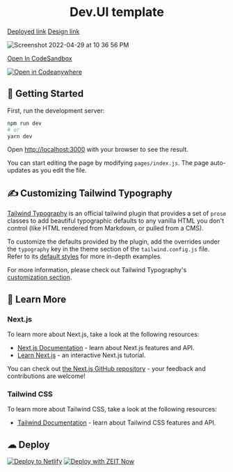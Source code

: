 <h1 align="center">
  Dev.UI template 
</h1>

[Deployed link](https://agency-landing-page.pages.dev/) [Design link](https://www.figma.com/community/file/1062212722411378598/Agency-Free-Loading-Page)

![Screenshot 2022-04-29 at 10 36 56 PM](https://user-images.githubusercontent.com/62591080/166060372-207a967f-d8e4-4fb9-9bd5-04b3c92f2f1b.jpg)

[Open In CodeSandbox](https://githubbox.com/kumard3/dev-ui-templates/tree/main/template-10)

[![Open in Codeanywhere](https://codeanywhere.com/img/open-in-codeanywhere-btn.svg)](https://app.codeanywhere.com/#https://githubbox.com/kumard3/dev-ui-templates/tree/main/template-10)

## 🚀 Getting Started

First, run the development server:

```bash
npm run dev
# or
yarn dev
```

Open [http://localhost:3000](http://localhost:3000) with your browser to see the result.

You can start editing the page by modifying `pages/index.js`. The page auto-updates as you edit the file.

## ✍ Customizing Tailwind Typography

[Tailwind Typography](https://github.com/tailwindlabs/tailwindcss-typography) is an official tailwind plugin that provides a set of `prose` classes to add beautiful typographic defaults to any vanilla HTML you don't control (like HTML rendered from Markdown, or pulled from a CMS).

To customize the defaults provided by the plugin, add the overrides under the `typography` key in the theme section of the `tailwind.config.js` file. Refer to its [default styles](https://github.com/tailwindlabs/tailwindcss-typography/blob/master/src/styles.js) for more in-depth examples.

For more information, please check out Tailwind Typography's [customization section](https://github.com/tailwindlabs/tailwindcss-typography#customization).

## 📖 Learn More

### Next.js

To learn more about Next.js, take a look at the following resources:

- [Next.js Documentation](https://nextjs.org/docs) - learn about Next.js features and API.
- [Learn Next.js](https://nextjs.org/learn) - an interactive Next.js tutorial.

You can check out [the Next.js GitHub repository](https://github.com/vercel/next.js) - your feedback and contributions are welcome!

### Tailwind CSS

To learn more about Tailwind CSS, take a look at the following resources:

- [Tailwind Documentation](https://tailwindcss.com/) - learn about Tailwind CSS features and API.

## ☁ Deploy

[![Deploy to Netlify](https://www.netlify.com/img/deploy/button.svg)](https://app.netlify.com/start/deploy?repository=https://github.com/kumard3/dev-ui-templates/tree/main/template-10) [![Deploy with ZEIT Now](https://zeit.co/button)](https://zeit.co/import/project?template=https://github.com/kumard3/dev-ui-templates/tree/main/template-10)
